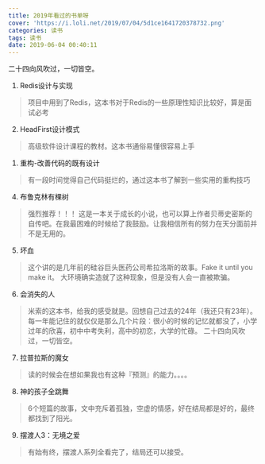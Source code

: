 ```yaml
---
title: 2019年看过的书单呀
cover: 'https://i.loli.net/2019/07/04/5d1ce1641720378732.png'
categories: 读书
tags: 读书
date: 2019-06-04 00:40:11
---
```


二十四向风吹过，一切皆空。

<!-- more -->

1. Redis设计与实现

> 项目中用到了Redis，这本书对于Redis的一些原理性知识比较好，算是面试必考

2. HeadFirst设计模式

> 高级软件设计课程的教材。这本书通俗易懂很容易上手

1. 重构-改善代码的既有设计
> 有一段时间觉得自己代码挺烂的，通过这本书了解到一些实用的重构技巧

4. 布鲁克林有棵树 

> 强烈推荐！！！ 这是一本关于成长的小说，也可以算上作者贝蒂史密斯的自传吧。在我最困难的时候给了我鼓励。让我相信所有的努力在天分面前并不是无用的。

5. 坏血

> 这个讲的是几年前的硅谷巨头医药公司希拉洛斯的故事。Fake it until you make it。 大环境确实造就了这种现象，但是没有人会一直被欺骗。

6. 会消失的人

> 米索的这本书，给我的感受就是。回想自己过去的24年（我还只有23年）。每一年能记住的就仅仅是那么几个片段：很小的时候的记忆就都没了，小学过年的欣喜，初中中考失利，高中的初恋，大学的忙碌。 二十四向风吹过，一切皆空。

7. 拉普拉斯的魔女
   
> 读的时候会在想如果我也有这种『预测』的能力。。。。

8. 神的孩子全跳舞

> 6个短篇的故事，文中充斥着孤独，空虚的情感，好在结局都是好的，最终都找到了阳光。

9. 摆渡人3：无境之爱

> 有始有终，摆渡人系列全看完了，结局还可以接受。